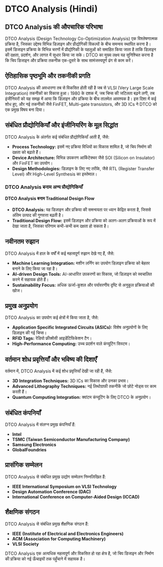 # DTCO Analysis (Hindi)

## DTCO Analysis की औपचारिक परिभाषा

DTCO Analysis (Design Technology Co-Optimization Analysis) एक विश्लेषणात्मक प्रक्रिया है, जिसका उद्देश्य विभिन्न डिज़ाइन और प्रौद्योगिकी विकल्पों के बीच समन्वय स्थापित करना है। इसमें डिजाइन प्रक्रिया के विभिन्न चरणों में प्रौद्योगिकी के पहलुओं को समाहित किया जाता है ताकि डिज़ाइन की दक्षता, प्रदर्शन, और लागत में सुधार किया जा सके। DTCO का मुख्य लक्ष्य यह सुनिश्चित करना है कि चिप डिजाइन और प्रक्रिया तकनीक एक-दूसरे के साथ सामंजस्यपूर्ण ढंग से काम करें।

## ऐतिहासिक पृष्ठभूमि और तकनीकी प्रगति

DTCO Analysis की अवधारणा तब से विकसित होती रही है जब से VLSI (Very Large Scale Integration) तकनीकों का विकास हुआ। 1980 के दशक में, जब चिप्स की जटिलता बढ़ने लगी, तब इंजीनियरों को यह समझ में आया कि डिज़ाइन और प्रक्रिया के बीच तालमेल आवश्यक है। इस दिशा में कई शोध हुए, और नई तकनीकों जैसे FinFET, Multi-gate transistors, और 3D ICs ने DTCO को एक प्रमुख विषय बना दिया।

## संबंधित प्रौद्योगिकियाँ और इंजीनियरिंग के मूल सिद्धांत

DTCO Analysis के अंतर्गत कई संबंधित प्रौद्योगिकियाँ आती हैं, जैसे:

- **Process Technology:** इसमें नए प्रक्रिया विधियों का विकास शामिल है, जो चिप निर्माण की दक्षता को बढ़ाते हैं।
- **Device Architecture:** विभिन्न उपकरण आर्किटेक्चर जैसे SOI (Silicon on Insulator) और FinFET का उपयोग।
- **Design Methodologies:** डिज़ाइन के लिए नए तरीके, जैसे RTL (Register Transfer Level) और High-Level Synthesis का इस्तेमाल।

### DTCO Analysis बनाम अन्य प्रौद्योगिकियाँ

#### DTCO Analysis बनाम Traditional Design Flow

- **DTCO Analysis:** यह डिज़ाइन और प्रक्रिया की समन्वयता पर ध्यान केंद्रित करता है, जिससे अंतिम उत्पाद की गुणवत्ता बढ़ती है।
- **Traditional Design Flow:** इसमें डिज़ाइन और प्रक्रिया को अलग-अलग प्रक्रियाओं के रूप में देखा जाता है, जिसका परिणाम कभी-कभी कम दक्षता हो सकता है।

## नवीनतम रुझान

DTCO Analysis में हाल के वर्षों में कई महत्वपूर्ण रुझान देखे गए हैं, जैसे:

- **Machine Learning Integration:** मशीन लर्निंग का उपयोग डिज़ाइन प्रक्रिया को बेहतर बनाने के लिए किया जा रहा है।
- **AI-driven Design Tools:** AI-आधारित उपकरणों का विकास, जो डिज़ाइन को स्वचालित करने में सहायक होते हैं।
- **Sustainability Focus:** अधिक ऊर्जा-कुशल और पर्यावरणीय दृष्टि से अनुकूल प्रक्रियाओं की खोज।

## प्रमुख अनुप्रयोग

DTCO Analysis का उपयोग कई क्षेत्रों में किया जाता है, जैसे:

- **Application Specific Integrated Circuits (ASICs):** विशेष अनुप्रयोगों के लिए डिज़ाइन की गई चिप्स।
- **RFID Tags:** रेडियो फ्रीक्वेंसी आइडेंटिफिकेशन टैग।
- **High-Performance Computing:** उच्च प्रदर्शन वाले कंप्यूटिंग सिस्टम।

## वर्तमान शोध प्रवृत्तियाँ और भविष्य की दिशाएँ

वर्तमान में, DTCO Analysis में कई शोध प्रवृत्तियाँ देखी जा रही हैं, जैसे:

- **3D Integration Techniques:** 3D ICs का विकास और उनका प्रभाव।
- **Advanced Lithography Techniques:** नई लिथोग्राफी तकनीकें जो छोटे नोड्स पर काम करती हैं।
- **Quantum Computing Integration:** क्वांटम कंप्यूटिंग के लिए DTCO के अनुप्रयोग।

## संबंधित कंपनियाँ

DTCO Analysis में संलग्न प्रमुख कंपनियाँ हैं:

- **Intel**
- **TSMC (Taiwan Semiconductor Manufacturing Company)**
- **Samsung Electronics**
- **GlobalFoundries**

## प्रासंगिक सम्मेलन

DTCO Analysis से संबंधित प्रमुख उद्योग सम्मेलन निम्नलिखित हैं:

- **IEEE International Symposium on VLSI Technology**
- **Design Automation Conference (DAC)**
- **International Conference on Computer-Aided Design (ICCAD)**

## शैक्षणिक संगठन

DTCO Analysis से संबंधित प्रमुख शैक्षणिक संगठन हैं:

- **IEEE (Institute of Electrical and Electronics Engineers)**
- **ACM (Association for Computing Machinery)**
- **VLSI Society**

DTCO Analysis एक अत्यधिक महत्वपूर्ण और विकसित हो रहा क्षेत्र है, जो चिप डिजाइन और निर्माण की प्रक्रिया को नई ऊँचाइयों तक पहुँचाने में सहायक है।